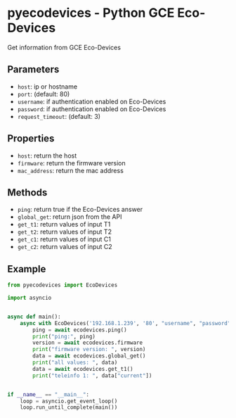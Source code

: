 # pyecodevices - Python GCE Eco-Devices

Get information from GCE Eco-Devices

## Parameters

- `host`: ip or hostname
- `port`: (default: 80)
- `username`: if authentication enabled on Eco-Devices
- `password`: if authentication enabled on Eco-Devices
- `request_timeout`: (default: 3)

## Properties

- `host`: return the host
- `firmware`: return the firmware version
- `mac_address`: return the mac address

## Methods

- `ping`: return true if the Eco-Devices answer
- `global_get`: return json from the API
- `get_t1`: return values of input T1
- `get_t2`: return values of input T2
- `get_c1`: return values of input C1
- `get_c2`: return values of input C2

## Example

```python
from pyecodevices import EcoDevices

import asyncio


async def main():
    async with EcoDevices('192.168.1.239', '80', "username", "password") as ecodevices:
        ping = await ecodevices.ping()
        print("ping:", ping)
        version = await ecodevices.firmware
        print("firmware version: ", version)
        data = await ecodevices.global_get()
        print("all values: ", data)
        data = await ecodevices.get_t1()
        print("teleinfo 1: ", data["current"])


if __name__ == "__main__":
    loop = asyncio.get_event_loop()
    loop.run_until_complete(main())

```
